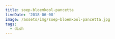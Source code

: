 ```yaml
---
title: soep-bloemkool-pancetta
liveDate: '2018-06-08'
image: /assets/img/soep-bloemkool-pancetta.jpg
tags:
  - dish
---
```


